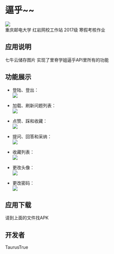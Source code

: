 # 逼乎~~
![](readmeFile/Logo.png)<br>
重庆邮电大学 红岩网校工作站 2017级 寒假考核作业

## 应用说明
七牛云储存图片
实现了里脊学姐逼乎API里所有的功能

## 功能展示

+ 登陆、登出：<br>
![](readmeFile/function1.gif)

+ 加载、刷新问题列表：<br>
![](readmeFile/function2.gif)

+ 点赞、踩和收藏：<br>
![](readmeFile/function3.gif)

+ 提问、回答和采纳：<br>
![](readmeFile/function4.gif)

+ 收藏列表：<br>
![](readmeFile/function5.gif)

+ 更改头像：<br>
![](readmeFile/function6.gif)

+ 更改密码：<br>
![](readmeFile/function7.gif)

## 应用下载
请到上面的文件找APK

## 开发者
TaurusTrue

